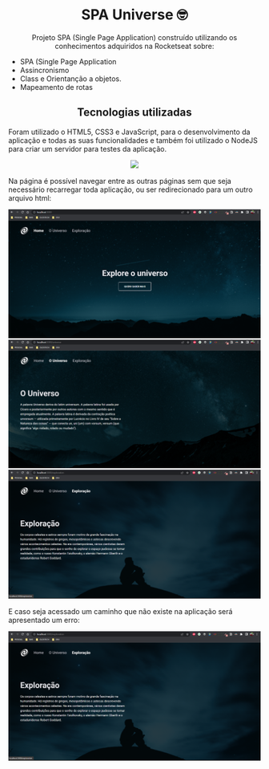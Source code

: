 <h1 align="center">SPA Universe 🤓</h1>

<p align="center">Projeto SPA (Single Page Application) construído utilizando os conhecimentos adquiridos na Rocketseat sobre:</p>

<ul>
  <li>SPA (Single Page Application</li>
  <li>Assincronismo</li>
  <li>Class e Orientanção a objetos.</li>
  <li>Mapeamento de rotas</li>
</ul>

<h2 align="center">Tecnologias utilizadas</h2>

<p>Foram utilizado o HTML5, CSS3 e JavaScript, para o desenvolvimento da aplicação e todas as suas funcionalidades e também foi utilizado o NodeJS para criar um servidor para testes da aplicação.</p>

<p align="center">
  <a href="https://skillicons.dev">
    <img src="https://skillicons.dev/icons?i=html,css,js,nodejs" />
  </a>
</p>

Na página é possível navegar entre as outras páginas sem que seja necessário recarregar toda aplicação, ou ser redirecionado para um outro arquivo html:

![Imagem do projeto](./project/img01.png)
![Imagem do projeto](./project/img02.png)
![Imagem do projeto](./project/img03.png)

E caso seja acessado um caminho que não existe na aplicação será apresentado um erro:

![Imagem do projeto](./project/img03.png)